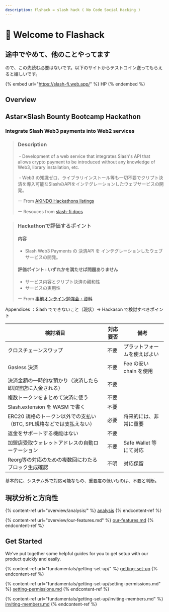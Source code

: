```yaml
---
description: flshack = slash hack ( No Code Social Hacking )
---
```


# 👋 Welcome to Flashack

## 途中でやめて、他のことやってます

ので、この先読む必要はないです。以下のサイトからテストコイン送ってもらえると嬉しいです。

{% embed url="https://slash-fi.web.app/" %}
HP
{% endembed %}

## Overview

## Astar×Slash Bounty Bootcamp Hackathon

### Integrate Slash Web3 payments into Web2 services

> ### **Description**
>
> ・Development of a web service that integrates Slash's API that allows crypto payment to be introduced without any knowledge of Web3, library installation, etc.&#x20;
>
> ・Web3 の知識ゼロ、ライブラリインストール等も一切不要でクリプト決済を導入可能なSlashのAPIをインテグレーションしたウェブサービスの開発。
>
> ー From [AKINDO Hackathons listings](https://app.akindo.io/hackathons/4egraox98uVRBXar)&#x20;
>
> ー Resouces from [slash-fi docs](https://slash-fi.gitbook.io/docs/integration-guide/integration-guide/standard-integration)

> ### Hackathonで評価するポイント
>
> #### 内容
>
> * Slash Web3 Payments の 決済API を インテグレーションしたウェブサービスの開発。
>
> #### 評価ポイント : いずれかを満たせば問題ありません
>
> * サービス内容とクリプト決済の親和性
> * サービスの実用性
>
> ー From [事前オンライン勉強会・資料](https://slash.notion.site/slash/Astar-Slash-Bounty-Bootcamp-Hackathon-6eb234f0260a4052b81c8fd493d320db#36d66c37a7ac4a3080b5eba15c0ce554)

Appendices ：Slash でできないこと（現状）-> Hackason で検討すべきポイント

| 検討項目                                      | 対応要否 | 備考                |
| ----------------------------------------- | ---- | ----------------- |
| クロスチェーンスワップ                               | 不要   | プラットフォームを使えばよい    |
| Gasless 決済                                | 不要   | Fee の安い chain を使用 |
| 決済金額の一時的な預かり（決済したら即加盟店に入金される）             | 不要   |                   |
| 複数トークンをまとめて決済に使う                          | 不要   |                   |
| Slash.extension を WASM で書く                | 不要   |                   |
| ERC20 規格のトークン以外での支払い（BTC, SPL規格などでは支払えない） | 必要   | 将来的には、非常に重要　      |
| 返金をサポートする機能はない                            | 不要   |                   |
| 加盟店受取ウォレットアドレスの自動ローテーション                  | 不要   | Safe Wallet 等にて対応 |
| Reorg等の対応のための複数回にわたるブロック生成確認              | 不明   | 対応保留              |

基本的に、システム外で対応可能なもの、重要度の低いものは、不要と判断。



## 現状分析と方向性

{% content-ref url="overview/analysis/" %}
[analysis](overview/analysis/)
{% endcontent-ref %}

{% content-ref url="overview/our-features.md" %}
[our-features.md](overview/our-features.md)
{% endcontent-ref %}

## Get Started

We've put together some helpful guides for you to get setup with our product quickly and easily.

{% content-ref url="fundamentals/getting-set-up/" %}
[getting-set-up](fundamentals/getting-set-up/)
{% endcontent-ref %}

{% content-ref url="fundamentals/getting-set-up/setting-permissions.md" %}
[setting-permissions.md](fundamentals/getting-set-up/setting-permissions.md)
{% endcontent-ref %}

{% content-ref url="fundamentals/getting-set-up/inviting-members.md" %}
[inviting-members.md](fundamentals/getting-set-up/inviting-members.md)
{% endcontent-ref %}
